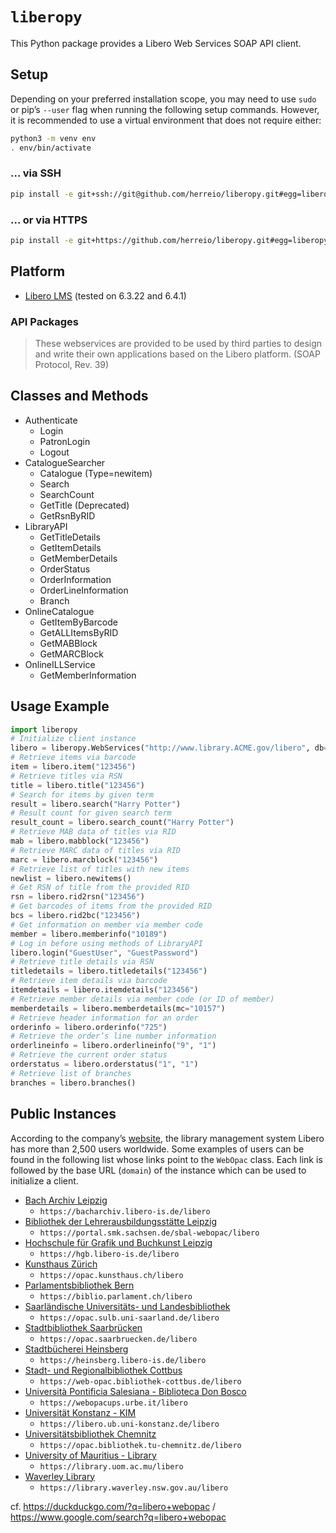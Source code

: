 # `liberopy`

This Python package provides a Libero Web Services SOAP API client.

## Setup

Depending on your preferred installation scope, you may need to use `sudo` or pip’s `--user` flag when running the following setup commands. However, it is recommended to use a virtual environment that does not require either:

```sh
python3 -m venv env
. env/bin/activate
```

### ... via SSH

```sh
pip install -e git+ssh://git@github.com/herreio/liberopy.git#egg=liberopy
```

### ... or via HTTPS

```sh
pip install -e git+https://github.com/herreio/liberopy.git#egg=liberopy
```

## Platform

- [Libero LMS](https://libero.com.au) (tested on 6.3.22 and 6.4.1)

### API Packages

> These webservices are provided to be used by third parties to design and write their own applications based on the Libero platform. (SOAP Protocol, Rev. 39)

## Classes and Methods

- Authenticate
    - Login
    - PatronLogin
    - Logout
- CatalogueSearcher
    - Catalogue (Type=newitem)
    - Search
    - SearchCount
    - GetTitle (Deprecated)
    - GetRsnByRID
- LibraryAPI
    - GetTitleDetails
    - GetItemDetails
    - GetMemberDetails
    - OrderStatus
    - OrderInformation
    - OrderLineInformation
    - Branch
- OnlineCatalogue
    - GetItemByBarcode
    - GetALLItemsByRID
    - GetMABBlock
    - GetMARCBlock
- OnlineILLService
    - GetMemberInformation

## Usage Example

```py
import liberopy
# Initialize client instance
libero = liberopy.WebServices("http://www.library.ACME.gov/libero", db="ACM")
# Retrieve items via barcode
item = libero.item("123456")
# Retrieve titles via RSN
title = libero.title("123456")
# Search for items by given term
result = libero.search("Harry Potter")
# Result count for given search term
result_count = libero.search_count("Harry Potter")
# Retrieve MAB data of titles via RID
mab = libero.mabblock("123456")
# Retrieve MARC data of titles via RID
marc = libero.marcblock("123456")
# Retrieve list of titles with new items
newlist = libero.newitems()
# Get RSN of title from the provided RID
rsn = libero.rid2rsn("123456")
# Get barcodes of items from the provided RID
bcs = libero.rid2bc("123456")
# Get information on member via member code
member = libero.memberinfo("10189")
# Log in before using methods of LibraryAPI
libero.login("GuestUser", "GuestPassword")
# Retrieve title details via RSN
titledetails = libero.titledetails("123456")
# Retrieve item details via barcode
itemdetails = libero.itemdetails("123456")
# Retrieve member details via member code (or ID of member)
memberdetails = libero.memberdetails(mc="10157")
# Retrieve header information for an order
orderinfo = libero.orderinfo("725")
# Retrieve the order’s line number information
orderlineinfo = libero.orderlineinfo("9", "1")
# Retrieve the current order status
orderstatus = libero.orderstatus("1", "1")
# Retrieve list of branches
branches = libero.branches()
```

## Public Instances

According to the company’s [website](https://libero.com.au/company/why-libero/), the library management system Libero has more than 2,500 users worldwide. Some examples of users can be found in the following list whose links point to the `WebOpac` class. Each link is followed by the base URL (`domain`) of the instance which can be used to initialize a client.

- [Bach Archiv Leipzig](https://bacharchiv.libero-is.de/libero/WebOpac.cls)
    - `https://bacharchiv.libero-is.de/libero`
- [Bibliothek der Lehrerausbildungsstätte Leipzig](https://portal.smk.sachsen.de/sbal-webopac/libero/WebOpac.cls)
    - `https://portal.smk.sachsen.de/sbal-webopac/libero`
- [Hochschule für Grafik und Buchkunst Leipzig](https://hgb.libero-is.de/libero/WebOpac.cls)
    - `https://hgb.libero-is.de/libero`
- [Kunsthaus Zürich](https://opac.kunsthaus.ch/libero/WebOpac.cls)
    - `https://opac.kunsthaus.ch/libero`
- [Parlamentsbibliothek Bern](https://biblio.parlament.ch/libero/WebOpac.cls)
    - `https://biblio.parlament.ch/libero`
- [Saarländische Universitäts- und Landesbibliothek](https://opac.sulb.uni-saarland.de/libero/WebOpac.cls)
    - `https://opac.sulb.uni-saarland.de/libero`
- [Stadtbibliothek Saarbrücken](https://opac.saarbruecken.de/libero/WebOpac.cls)
    - `https://opac.saarbruecken.de/libero`
- [Stadtbücherei Heinsberg](https://heinsberg.libero-is.de/libero/WebOpac.cls)
    - `https://heinsberg.libero-is.de/libero`
- [Stadt- und Regionalbibliothek Cottbus](https://web-opac.bibliothek-cottbus.de/libero/WebOpac.cls)
    - `https://web-opac.bibliothek-cottbus.de/libero`
- [Università Pontificia Salesiana - Biblioteca Don Bosco](https://webopacups.urbe.it/libero/WebOpac.cls)
    - `https://webopacups.urbe.it/libero`
- [Universität Konstanz - KIM](https://libero.ub.uni-konstanz.de/libero/WebOpac.cls)
    - `https://libero.ub.uni-konstanz.de/libero`
- [Universitätsbibliothek Chemnitz](https://opac.bibliothek.tu-chemnitz.de/libero/WebOpac.cls)
    - `https://opac.bibliothek.tu-chemnitz.de/libero`
- [University of Mauritius - Library](https://library.uom.ac.mu/libero/WebOpac.cls)
    - `https://library.uom.ac.mu/libero`
- [Waverley Library](https://library.waverley.nsw.gov.au/libero/WebOpac.cls)
    - `https://library.waverley.nsw.gov.au/libero`

cf. https://duckduckgo.com/?q=libero+webopac / https://www.google.com/search?q=libero+webopac
